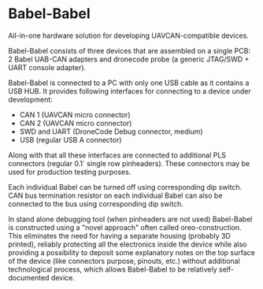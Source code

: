 # Babel-Babel
All-in-one hardware solution for developing UAVCAN-compatible devices.

Babel-Babel consists of three devices that are assembled on a single PCB: 2 Babel UAB-CAN adapters and dronecode probe (a generic JTAG/SWD + UART console adapter).

Babel-Babel is connected to a PC with only one USB cable as it contains a USB HUB. It provides following interfaces for connecting to a device under development:
- CAN 1 (UAVCAN micro connector)
- CAN 2 (UAVCAN micro connector)
- SWD and UART (DroneCode Debug connector, medium)
- USB (regular USB A connector)

Along with that all these interfaces are connected to additional PLS connectors (regular 0.1` single row pinheaders). 
These connectors may be used for production testing purposes.

Each individual Babel can be turned off using corresponding dip switch. CAN bus termination resistor on each individual Babel can also be connected to the bus 
using corresponding dip switch.

In stand alone debugging tool (when pinheaders are not used) Babel-Babel is constructed using a "novel approach" often called oreo-construction. This eliminates the need for 
having a separate housing (probably 3D printed), reliably protecting all the electronics inside the device while also providing a possibility to deposit some explanatory notes
on the top surface of the device (like connectors purpose, pinouts, etc.) without additional technological process, which allows Babel-Babel to be relatively self-documented device.

